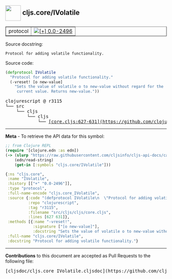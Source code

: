 ## <img width="48px" valign="middle" src="http://i.imgur.com/Hi20huC.png"> cljs.core/IVolatile

 <table border="1">
<tr>

<td>protocol</td>
<td><a href="https://github.com/cljsinfo/cljs-api-docs/tree/0.0-2496"><img valign="middle" alt="[+] 0.0-2496" src="https://img.shields.io/badge/+-0.0--2496-lightgrey.svg"></a> </td>
</tr>
</table>





Source docstring:

```
Protocol for adding volatile functionality.
```

Source code:

```clj
(defprotocol IVolatile
  "Protocol for adding volatile functionality."
  (-vreset! [o new-value]
    "Sets the value of volatile o to new-value without regard for the
     current value. Returns new-value."))
```

 <pre>
clojurescript @ r3115
└── src
    └── cljs
        └── cljs
            └── <ins>[core.cljs:627-631](https://github.com/clojure/clojurescript/blob/r3115/src/cljs/cljs/core.cljs#L627-L631)</ins>
</pre>


---

__Meta__ - To retrieve the API data for this symbol:

```clj
;; from Clojure REPL
(require '[clojure.edn :as edn])
(-> (slurp "https://raw.githubusercontent.com/cljsinfo/cljs-api-docs/catalog/cljs-api.edn")
    (edn/read-string)
    (get-in [:symbols "cljs.core/IVolatile"]))
```

```clj
{:ns "cljs.core",
 :name "IVolatile",
 :history [["+" "0.0-2496"]],
 :type "protocol",
 :full-name-encode "cljs.core_IVolatile",
 :source {:code "(defprotocol IVolatile\n  \"Protocol for adding volatile functionality.\"\n  (-vreset! [o new-value]\n    \"Sets the value of volatile o to new-value without regard for the\n     current value. Returns new-value.\"))",
          :repo "clojurescript",
          :tag "r3115",
          :filename "src/cljs/cljs/core.cljs",
          :lines [627 631]},
 :methods [{:name "-vreset!",
            :signature ["[o new-value]"],
            :docstring "Sets the value of volatile o to new-value without regard for the\n     current value. Returns new-value."}],
 :full-name "cljs.core/IVolatile",
 :docstring "Protocol for adding volatile functionality."}

```

---

__Contributions__ to this document are accepted as Pull Requests to the following file:

 <pre>
[cljsdoc/cljs.core_IVolatile.cljsdoc](https://github.com/cljsinfo/cljs-api-docs/blob/master/cljsdoc/cljs.core_IVolatile.cljsdoc)
</pre>

